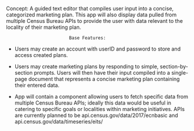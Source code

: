 Concept: A guided text editor that compiles user input into a concise, categorized marketing plan. This app will also display data pulled from multiple Census Bureau APIs to provide the user with data relevant to the locality of their marketing plan.

                            Base Features:

- Users may create an account with userID and password to store and access created plans.

- Users may create marketing plans by responding to simple, section-by-section prompts. Users will then have their input compiled into a single-page document that represents a concise marketing plan containing their entered data.

- App will contain a component allowing users to fetch specific data from multiple Census Bureau APIs; ideally this data would be useful in catering to specific goals or localities within marketing initiatives. APIs are currently planned to be api.census.gov/data/2017/ecnbasic and api.census.gov/data/timeseries/eits/
